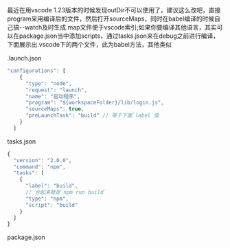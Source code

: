 最近在用vscode 1.23版本的时候发现outDir不可以使用了，建议这么改吧，直接program采用编译后的文件，然后打开sourceMaps，同时在babel编译的时候自己搞--watch及时生成.map文件便于vscode索引;如果你要编译其他语言，其实可以在package.json当中添加scripts，通过tasks.json来在debug之前进行编译，下面展示出.vscode下的两个文件，此为babel方法，其他类似

.launch.json

```javascript
"configurations": [
    {
      "type": "node",
      "request": "launch",
      "name": "启动程序",
      "program": "${workspaceFolder}/lib/login.js",
      "sourceMaps": true,
      "preLaunchTask": "build" // 等于下面`label`值
    }
  ]
```

tasks.json

```javascript
{
  "version": "2.0.0",
  "command": "npm",
  "tasks": [
    {
      "label": "build",
      // 合起来就是`npm run build`
      "type": "npm",
      "script": "build"
    }
  ]
}
```

package.json